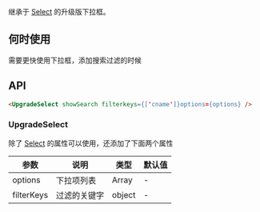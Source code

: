 
继承于 [Select](http://igroot.i.qingcdn.com:8001/components/select-cn/) 的升级版下拉框。

## 何时使用
需要更快使用下拉框，添加搜索过滤的时候


## API

```html
<UpgradeSelect showSearch filterkeys={['cname']}options={options} />
```

### UpgradeSelect
除了 [Select](http://igroot.i.qingcdn.com:8001/components/select-cn/#Select-props) 的属性可以使用，还添加了下面两个属性

| 参数 | 说明 | 类型 | 默认值 |
| --- | --- | --- | --- |
| options | 下拉项列表 | Array | - |
| filterKeys | 过滤的关键字 | object | - |



